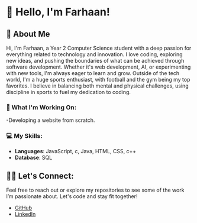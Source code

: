 # 👋 Hello, I'm Farhaan!

## 💪 About Me
Hi, I'm Farhaan, a Year 2 Computer Science student with a deep passion for everything related to technology and innovation. I love coding, exploring new ideas, and pushing the boundaries of what can be achieved through software development. Whether it's web development, AI, or experimenting with new tools, I'm always eager to learn and grow.
Outside of the tech world, I'm a huge sports enthusiast, with football and the gym being my top favorites. I believe in balancing both mental and physical challenges, using discipline in sports to fuel my dedication to coding.

### 🚀 What I'm Working On:
-Developing a website from scratch.

### 💻 My Skills:
- **Languages**: JavaScript, c, Java, HTML, CSS, c++
- **Database**: SQL

## 🏋️‍♂️ Let's Connect:
Feel free to reach out or explore my repositories to see some of the work I’m passionate about. Let's code and stay fit together!

- [GitHub](https://github.com/Nfarhaan17)
- [LinkedIn](https://www.linkedin.com/in/farhaan-nauzeer/)
